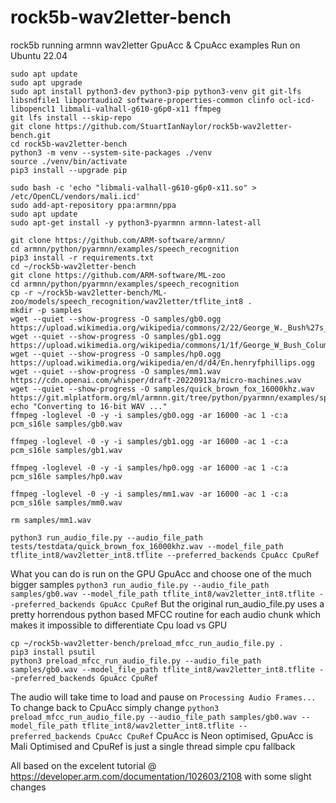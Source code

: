 # rock5b-wav2letter-bench
rock5b running armnn wav2letter GpuAcc &amp; CpuAcc examples
Run on Ubuntu 22.04
```
sudo apt update 
sudo apt upgrade
sudo apt install python3-dev python3-pip python3-venv git git-lfs libsndfile1 libportaudio2 software-properties-common clinfo ocl-icd-libopencl1 libmali-valhall-g610-g6p0-x11 ffmpeg
git lfs install --skip-repo
git clone https://github.com/StuartIanNaylor/rock5b-wav2letter-bench.git
cd rock5b-wav2letter-bench
python3 -m venv --system-site-packages ./venv
source ./venv/bin/activate
pip3 install --upgrade pip

sudo bash -c 'echo "libmali-valhall-g610-g6p0-x11.so" > /etc/OpenCL/vendors/mali.icd'
sudo add-apt-repository ppa:armnn/ppa
sudo apt update
sudo apt-get install -y python3-pyarmnn armnn-latest-all

git clone https://github.com/ARM-software/armnn/
cd armnn/python/pyarmnn/examples/speech_recognition
pip3 install -r requirements.txt
cd ~/rock5b-wav2letter-bench
git clone https://github.com/ARM-software/ML-zoo
cd armnn/python/pyarmnn/examples/speech_recognition
cp -r ~/rock5b-wav2letter-bench/ML-zoo/models/speech_recognition/wav2letter/tflite_int8 .
mkdir -p samples
wget --quiet --show-progress -O samples/gb0.ogg https://upload.wikimedia.org/wikipedia/commons/2/22/George_W._Bush%27s_weekly_radio_address_%28November_1%2C_2008%29.oga
wget --quiet --show-progress -O samples/gb1.ogg https://upload.wikimedia.org/wikipedia/commons/1/1f/George_W_Bush_Columbia_FINAL.ogg
wget --quiet --show-progress -O samples/hp0.ogg https://upload.wikimedia.org/wikipedia/en/d/d4/En.henryfphillips.ogg
wget --quiet --show-progress -O samples/mm1.wav https://cdn.openai.com/whisper/draft-20220913a/micro-machines.wav
wget --quiet --show-progress -O samples/quick_brown_fox_16000khz.wav https://git.mlplatform.org/ml/armnn.git/tree/python/pyarmnn/examples/speech_recognition/tests/testdata/quick_brown_fox_16000khz.wav
echo "Converting to 16-bit WAV ..."
ffmpeg -loglevel -0 -y -i samples/gb0.ogg -ar 16000 -ac 1 -c:a pcm_s16le samples/gb0.wav

ffmpeg -loglevel -0 -y -i samples/gb1.ogg -ar 16000 -ac 1 -c:a pcm_s16le samples/gb1.wav

ffmpeg -loglevel -0 -y -i samples/hp0.ogg -ar 16000 -ac 1 -c:a pcm_s16le samples/hp0.wav

ffmpeg -loglevel -0 -y -i samples/mm1.wav -ar 16000 -ac 1 -c:a pcm_s16le samples/mm0.wav

rm samples/mm1.wav

python3 run_audio_file.py --audio_file_path tests/testdata/quick_brown_fox_16000khz.wav --model_file_path tflite_int8/wav2letter_int8.tflite --preferred_backends CpuAcc CpuRef
```
What you can do is run on the GPU GpuAcc and choose one of the much bigger samples
`python3 run_audio_file.py --audio_file_path samples/gb0.wav --model_file_path tflite_int8/wav2letter_int8.tflite --preferred_backends GpuAcc CpuRef`
But the original run_audio_file.py uses a pretty horrendous python based MFCC routine for each audio chunk which makes it impossible to differentiate Cpu load vs GPU

```
cp ~/rock5b-wav2letter-bench/preload_mfcc_run_audio_file.py .
pip3 install psutil
python3 preload_mfcc_run_audio_file.py --audio_file_path samples/gb0.wav --model_file_path tflite_int8/wav2letter_int8.tflite --preferred_backends GpuAcc CpuRef
```
The audio will take time to load and pause on `Processing Audio Frames...`
To change back to CpuAcc simply change
`python3 preload_mfcc_run_audio_file.py --audio_file_path samples/gb0.wav --model_file_path tflite_int8/wav2letter_int8.tflite --preferred_backends CpuAcc CpuRef`
CpuAcc is Neon optimised, GpuAcc is Mali Optimised and CpuRef is just a single thread simple cpu fallback

All based on the excelent tutorial @ https://developer.arm.com/documentation/102603/2108 with some slight changes



